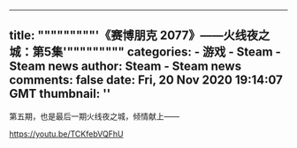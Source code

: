 
---
title: """""""""'《赛博朋克 2077》——火线夜之城：第5集'"""""""""
categories: 
    - 游戏
    - Steam - Steam news
author: Steam - Steam news
comments: false
date: Fri, 20 Nov 2020 19:14:07 GMT
thumbnail: ''
---

<div>   
第五期，也是最后一期火线夜之城，倾情献上——

https://youtu.be/TCKfebVQFhU  
</div>
            